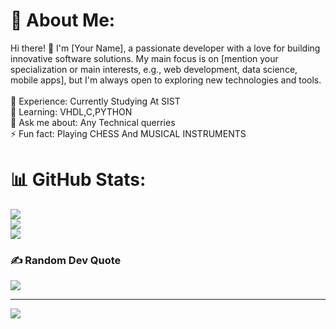 # 💫 About Me:
Hi there! 👋 I'm [Your Name], a passionate developer with a love for building innovative software solutions. My main focus is on [mention your specialization or main interests, e.g., web development, data science, mobile apps], but I'm always open to exploring new technologies and tools.<br><br>🔭 Experience: Currently Studying At SIST<br>🌱 Learning: VHDL,C,PYTHON<br>💬 Ask me about: Any Technical querries<br>⚡ Fun fact: Playing CHESS And MUSICAL INSTRUMENTS

# 📊 GitHub Stats:
![](https://github-readme-stats.vercel.app/api?username=Codex-Naman&theme=tokyonight&hide_border=false&include_all_commits=false&count_private=false)<br/>
![](https://github-readme-streak-stats.herokuapp.com/?user=Codex-Naman&theme=tokyonight&hide_border=false)<br/>
![](https://github-readme-stats.vercel.app/api/top-langs/?username=Codex-Naman&theme=tokyonight&hide_border=false&include_all_commits=false&count_private=false&layout=compact)

### ✍️ Random Dev Quote
![](https://quotes-github-readme.vercel.app/api?type=horizontal&theme=merko)

---
[![](https://visitcount.itsvg.in/api?id=Codex-Naman&icon=0&color=0)](https://visitcount.itsvg.in)

<!-- Proudly created with GPRM ( https://gprm.itsvg.in ) -->
